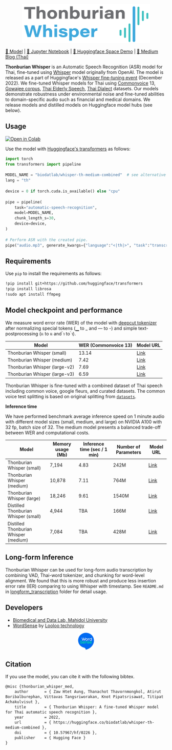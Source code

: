 <p align="center">
  <img src="assets/thonburian-whisper-logo.png" width="400"/>
</p>

[🤖 Model](https://huggingface.co/biodatlab/whisper-th-medium-combined) | [📔 Jupyter Notebook](https://github.com/biodatlab/thonburian-whisper/blob/main/thonburian_whisper_notebook.ipynb) | [🤗 Huggingface Space Demo](https://huggingface.co/spaces/biodatlab/whisper-thai-demo) | [📃 Medium Blog (Thai)](https://medium.com/@Loolootech/thonburian-whisper-asr-27c067c534cb)

**Thonburian Whisper** is an Automatic Speech Recognition (ASR) model for Thai, fine-tuned using [Whisper](https://openai.com/blog/whisper/) model
originally from OpenAI. The model is released as a part of Huggingface's [Whisper fine-tuning event](https://github.com/huggingface/community-events/tree/main/whisper-fine-tuning-event)  (December 2022). We fine-tuned Whisper models for Thai using [Commonvoice](https://commonvoice.mozilla.org/th) 13, [Gowajee corpus](https://github.com/ekapolc/gowajee_corpus), [Thai Elderly Speech](https://github.com/VISAI-DATAWOW/Thai-Elderly-Speech-dataset/releases/tag/v1.0.0), [Thai Dialect](https://github.com/SLSCU/thai-dialect-corpus) datasets. Our models demonstrate robustness under environmental noise and fine-tuned abilities to domain-specific audio such as financial and medical domains. We release models and distilled models on Huggingface model hubs (see below).

## Usage

[![Open in Colab](https://colab.research.google.com/assets/colab-badge.svg)](https://colab.research.google.com/github/biodatlab/thonburian-whisper/blob/main/thonburian_whisper_notebook.ipynb)

Use the model with [Huggingface's transformers](https://github.com/huggingface/transformers) as follows:

```py
import torch
from transformers import pipeline

MODEL_NAME = "biodatlab/whisper-th-medium-combined"  # see alternative model names below
lang = "th"

device = 0 if torch.cuda.is_available() else "cpu"

pipe = pipeline(
    task="automatic-speech-recognition",
    model=MODEL_NAME,
    chunk_length_s=30,
    device=device,
)

# Perform ASR with the created pipe.
pipe("audio.mp3", generate_kwargs={"language":"<|th|>", "task":"transcribe"}, batch_size=16)["text"]
```

## Requirements

Use `pip` to install the requirements as follows:

```sh
!pip install git+https://github.com/huggingface/transformers
!pip install librosa
!sudo apt install ffmpeg
```

## Model checkpoint and performance

We measure word error rate (WER) of the model with [deepcut tokenizer](https://github.com/rkcosmos/deepcut) after
normalizing special tokens (▁ to _ and — to -) and simple text-postprocessing (เเ to แ and  ํา to  ำ).

| Model                    | WER (Commonvoice 13) | Model URL |
|------------------------------|--------------------------|---------------|
| Thonburian Whisper (small)   | 13.14     | [Link](https://huggingface.co/biodatlab/whisper-th-small-combined) |
| Thonburian Whisper (medium)  | 7.42      | [Link](https://huggingface.co/biodatlab/whisper-th-medium-combined) |
| Thonburian Whisper (large-v2)| 7.69      | [Link](https://huggingface.co/biodatlab/whisper-th-large-combined) |
| Thonburian Whisper (large-v3)| 6.59      | [Link](https://huggingface.co/biodatlab/whisper-th-large-v3-combined) |


Thonburian Whisper is fine-tuned with a combined dataset of Thai speech including common voice, google fleurs, and curated datasets.
The common voice test splitting is based on original splitting from [`datasets`](https://huggingface.co/docs/datasets/index).

**Inference time**

We have performed benchmark average inference speed on 1 minute audio with different model sizes (small, medium, and large)
on NVIDIA A100 with 32 fp, batch size of 32. The medium model presents a balanced trade-off between WER and computational costs.

| Model                            | Memory usage (Mb) | Inference time (sec / 1 min) | Number of Parameters | Model URL |
|----------------------------------|-------------------|------------------------------|----------------------|-----------|
| Thonburian Whisper (small)           | 7,194       | 4.83                | 242M       | [Link](https://huggingface.co/biodatlab/whisper-th-small-combined) |
| Thonburian Whisper (medium)          | 10,878      | 7.11                | 764M       | [Link](https://huggingface.co/biodatlab/whisper-th-medium-combined) |
| Thonburian Whisper (large)           | 18,246      | 9.61                | 1540M      | [Link](https://huggingface.co/biodatlab/whisper-th-large-combined) |
| Distilled Thonburian Whisper (small) | 4,944       | TBA                 | 166M       | [Link](https://huggingface.co/biodatlab/distill-whisper-th-small) |
| Distilled Thonburian Whisper (medium)| 7,084       | TBA                 | 428M       | [Link](https://huggingface.co/biodatlab/distill-whisper-th-medium) |

## Long-form Inference

Thonburian Whisper can be used for long-form audio transcription by combining VAD, Thai-word tokenizer, and chunking for word-level alignment.
We found that this is more robust and produce less insertion error rate (IER) comparing to using Whisper with timestamp. See `README.md` in [longform_transcription](https://github.com/biodatlab/thonburian-whisper/tree/main/longform_transcription) folder for detail usage.


## Developers

- [Biomedical and Data Lab, Mahidol University](https://biodatlab.github.io/)
- [WordSense](https://www.facebook.com/WordsenseAI) by [Looloo technology](https://loolootech.com/)

<p align="center">
  <img width="50px" src="assets/wordsense-looloo.png" />
</p>

## Citation

If you use the model, you can cite it with the following bibtex.

```
@misc {thonburian_whisper_med,
    author       = { Zaw Htet Aung, Thanachot Thavornmongkol, Atirut Boribalburephan, Vittavas Tangsriworakan, Knot Pipatsrisawat, Titipat Achakulvisut },
    title        = { Thonburian Whisper: A fine-tuned Whisper model for Thai automatic speech recognition },
    year         = 2022,
    url          = { https://huggingface.co/biodatlab/whisper-th-medium-combined },
    doi          = { 10.57967/hf/0226 },
    publisher    = { Hugging Face }
}
```
